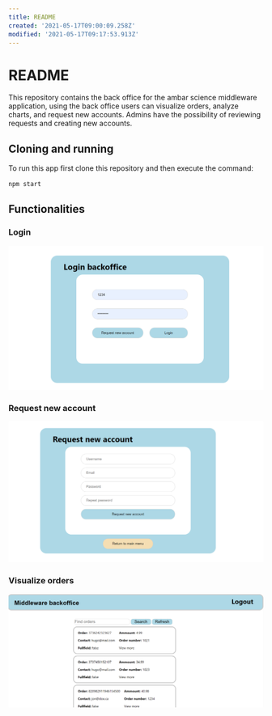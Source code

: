 ```yaml
---
title: README
created: '2021-05-17T09:00:09.258Z'
modified: '2021-05-17T09:17:53.913Z'
---
```


# README


This repository contains the back office for the ambar science middleware application, using the back office users can visualize orders, analyze charts, and request new accounts. Admins have the possibility of reviewing requests and creating new accounts.

## Cloning and running 

To run this app first clone this repository and then execute the command:

```bash
npm start
```

## Functionalities

### Login

![Login menu](imgs/login.png)

### Request new account

![Request new account](imgs/new_account.png)


### Visualize orders

![Visualize orders](imgs/orders.png)
